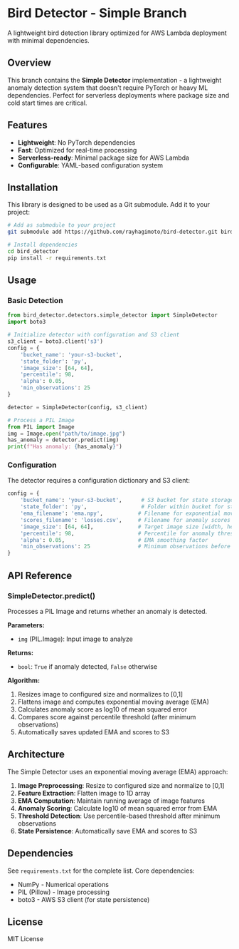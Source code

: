 # Bird Detector - Simple Branch

A lightweight bird detection library optimized for AWS Lambda deployment with minimal dependencies.

## Overview

This branch contains the **Simple Detector** implementation - a lightweight anomaly detection system that doesn't require PyTorch or heavy ML dependencies. Perfect for serverless deployments where package size and cold start times are critical.

## Features

- **Lightweight**: No PyTorch dependencies
- **Fast**: Optimized for real-time processing
- **Serverless-ready**: Minimal package size for AWS Lambda
- **Configurable**: YAML-based configuration system

## Installation

This library is designed to be used as a Git submodule. Add it to your project:

```bash
# Add as submodule to your project
git submodule add https://github.com/rayhagimoto/bird-detector.git bird_detector

# Install dependencies
cd bird_detector
pip install -r requirements.txt
```

## Usage

### Basic Detection

```python
from bird_detector.detectors.simple_detector import SimpleDetector
import boto3

# Initialize detector with configuration and S3 client
s3_client = boto3.client('s3')
config = {
    'bucket_name': 'your-s3-bucket',
    'state_folder': 'py',
    'image_size': [64, 64],
    'percentile': 98,
    'alpha': 0.05,
    'min_observations': 25
}

detector = SimpleDetector(config, s3_client)

# Process a PIL Image
from PIL import Image
img = Image.open("path/to/image.jpg")
has_anomaly = detector.predict(img)
print(f"Has anomaly: {has_anomaly}")
```

### Configuration

The detector requires a configuration dictionary and S3 client:

```python
config = {
    'bucket_name': 'your-s3-bucket',      # S3 bucket for state storage
    'state_folder': 'py',                 # Folder within bucket for state files
    'ema_filename': 'ema.npy',           # Filename for exponential moving average
    'scores_filename': 'losses.csv',     # Filename for anomaly scores
    'image_size': [64, 64],              # Target image size [width, height]
    'percentile': 98,                    # Percentile for anomaly threshold
    'alpha': 0.05,                       # EMA smoothing factor
    'min_observations': 25               # Minimum observations before detection
}
```

## API Reference

### SimpleDetector.predict()

Processes a PIL Image and returns whether an anomaly is detected.

**Parameters:**
- `img` (PIL.Image): Input image to analyze

**Returns:**
- `bool`: `True` if anomaly detected, `False` otherwise

**Algorithm:**
1. Resizes image to configured size and normalizes to [0,1]
2. Flattens image and computes exponential moving average (EMA)
3. Calculates anomaly score as log10 of mean squared error
4. Compares score against percentile threshold (after minimum observations)
5. Automatically saves updated EMA and scores to S3

## Architecture

The Simple Detector uses an exponential moving average (EMA) approach:

1. **Image Preprocessing**: Resize to configured size and normalize to [0,1]
2. **Feature Extraction**: Flatten image to 1D array
3. **EMA Computation**: Maintain running average of image features
4. **Anomaly Scoring**: Calculate log10 of mean squared error from EMA
5. **Threshold Detection**: Use percentile-based threshold after minimum observations
6. **State Persistence**: Automatically save EMA and scores to S3

## Dependencies

See `requirements.txt` for the complete list. Core dependencies:
- NumPy - Numerical operations
- PIL (Pillow) - Image processing
- boto3 - AWS S3 client (for state persistence)

## License

MIT License 
